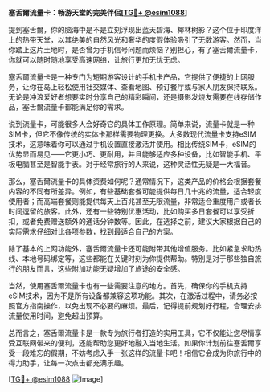 **塞舌爾流量卡：畅游天堂的完美伴侣[[TG💪+ @esim1088](https://t.me/s/esim1088)]**

提到塞舌爾，你的脑海中是不是立刻浮现出蓝天碧海、椰林树影？这个位于印度洋上的热带天堂，以其绝美的自然风光和奢华的度假体验吸引了无数游客。然而，当你踏上这片土地时，是否曾为手机信号问题而烦恼？别担心，有了塞舌爾流量卡，你就可以随时随地享受高速网络，让旅行更加无忧无虑。

塞舌爾流量卡是一种专门为短期游客设计的手机卡产品，它提供了便捷的上网服务，让你在岛上轻松使用社交媒体、查看地图、预订餐厅或与家人朋友保持联系。无论是冲浪爱好者想要实时分享自己的精彩瞬间，还是摄影发烧友需要在线存储作品，塞舌爾流量卡都能满足你的需求。

说到流量卡，可能很多人会好奇它的具体工作原理。简单来说，流量卡就是一种SIM卡，但它不像传统的实体卡那样需要物理更换。大多数现代流量卡支持eSIM技术，这意味着你可以通过手机设置直接激活并使用。相比传统SIM卡，eSIM的优势显而易见——它更小巧、更耐用，并且能够适应多种设备，比如智能手机、平板电脑甚至是智能手表。对于经常旅行的人来说，这种灵活性无疑是一大福音。

那么，塞舌爾流量卡的具体资费如何呢？通常情况下，这类产品的价格会根据套餐内容的不同有所差异。例如，有些基础套餐可能提供每日几十兆的流量，适合轻度使用者；而高端套餐则能提供每天上百兆甚至无限流量，非常适合重度用户或者长时间逗留的旅客。此外，还有一些特别优惠活动，比如购买多日套餐可以享受折扣，或者免费赠送额外的通话分钟数等。因此，在选择之前，建议大家根据自己的实际需求仔细对比各项参数，找到最适合自己的方案。

除了基本的上网功能外，塞舌爾流量卡还可能附带其他增值服务。比如紧急求助热线、本地号码绑定等，这些都能在关键时刻为你提供帮助。特别是对于那些独自旅行的朋友而言，这些附加功能无疑增加了旅途的安全感。

当然，使用塞舌爾流量卡也有一些需要注意的地方。首先，确保你的手机支持eSIM技术，因为不是所有设备都兼容这项功能。其次，在激活过程中，请务必按照官方指南操作，以免出现不必要的麻烦。最后，记得提前规划好行程，合理安排流量使用时间，避免超出预算。

总而言之，塞舌爾流量卡是一款专为旅行者打造的实用工具，它不仅能让您尽情享受互联网带来的便利，还能帮助您更好地融入当地生活。如果你计划前往塞舌爾享受一段难忘的假期，不妨考虑入手一张这样的流量卡吧！相信它会成为你旅行中的得力助手，让每一次点击都充满乐趣。

[[TG💪+ @esim1088](https://t.me/s/esim1088) ![Image](https://i.postimg.cc/4NQfJmqS/Snipaste-2025-05-13-00-14-12.png)]